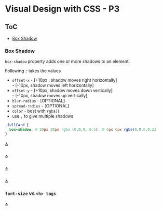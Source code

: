 # Visual Design with CSS - P3

## ToC
* [Box Shadow](#) 

### Box Shadow

`box-shadow` property adds one or more shadows to an element.

Following `:` takes the values
* `offset-x` - [+10px , shadow moves right horizontally]  
             - [-10px, shadow moves left horizontally]  
* `offset-y` - [+10px, shadow moves down vertically]  
             - [-10px, shadow moves up vertically]
* `blur-radius` - [OPTIONAL] 
* `spread-radius` - [OPTIONAL]
* `color` - best with `rgba()`
* use `,` to give multiple shadows

```css
.fullCard {
  box-shadow: 0 20px 20px rgba (0,0,0, 0.5), 0 6px 6px rgba(0,0,0,0.23);
}
```


[🔝](#toc)  
  
### 

  
[🔝](#toc)  

### 

  
[🔝](#toc)  

### 

  
[🔝](#toc)  

### `font-size` vs `<h> tags`

  
[🔝](#toc)  
  
  
  
